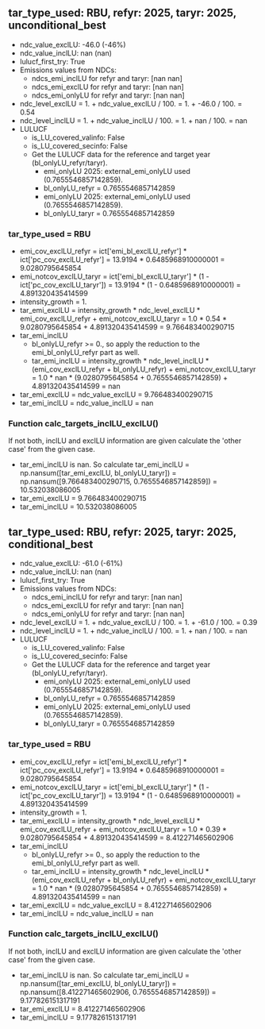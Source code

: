 

## tar_type_used: RBU, refyr: 2025, taryr: 2025, unconditional_best
- ndc_value_exclLU: -46.0 (-46%)
- ndc_value_inclLU: nan (nan)
- lulucf_first_try: True
- Emissions values from NDCs:
  - ndcs_emi_inclLU for refyr and taryr: [nan nan]
  - ndcs_emi_exclLU for refyr and taryr: [nan nan]
  - ndcs_emi_onlyLU for refyr and taryr: [nan nan]
- ndc_level_exclLU = 1. + ndc_value_exclLU / 100. = 1. + -46.0 / 100. = 0.54
- ndc_level_inclLU = 1. + ndc_value_inclLU / 100. = 1. + nan / 100. = nan
- LULUCF
  - is_LU_covered_valinfo: False
  - is_LU_covered_secinfo: False
  - Get the LULUCF data for the reference and target year (bl_onlyLU_refyr/taryr).
    - emi_onlyLU 2025: external_emi_onlyLU used (0.7655546857142859).
    - bl_onlyLU_refyr = 0.7655546857142859
    - emi_onlyLU 2025: external_emi_onlyLU used (0.7655546857142859).
    - bl_onlyLU_taryr = 0.7655546857142859
### tar_type_used = RBU
- emi_cov_exclLU_refyr = ict['emi_bl_exclLU_refyr'] * ict['pc_cov_exclLU_refyr'] = 13.9194 * 0.6485968910000001 = 9.0280795645854
- emi_notcov_exclLU_taryr = ict['emi_bl_exclLU_taryr'] * (1 - ict['pc_cov_exclLU_taryr']) = 13.9194 * (1 - 0.6485968910000001) = 4.891320435414599
- intensity_growth = 1.
- tar_emi_exclLU = intensity_growth * ndc_level_exclLU * emi_cov_exclLU_refyr + emi_notcov_exclLU_taryr = 1.0 * 0.54 * 9.0280795645854 + 4.891320435414599 = 9.766483400290715
- tar_emi_inclLU
  - bl_onlyLU_refyr >= 0., so apply the reduction to the emi_bl_onlyLU_refyr part as well.
  - tar_emi_inclLU = intensity_growth * ndc_level_inclLU * (emi_cov_exclLU_refyr + bl_onlyLU_refyr) + emi_notcov_exclLU_taryr = 1.0 * nan * (9.0280795645854 + 0.7655546857142859) + 4.891320435414599 = nan
- tar_emi_exclLU = ndc_value_exclLU = 9.766483400290715
- tar_emi_inclLU = ndc_value_inclLU = nan
### Function calc_targets_inclLU_exclLU()
If not both, inclLU and exclLU information are given calculate the 'other case' from the given case.
- tar_emi_inclLU is nan. So calculate tar_emi_inclLU = np.nansum([tar_emi_exclLU, bl_onlyLU_taryr]) = np.nansum([9.766483400290715, 0.7655546857142859]) = 10.532038086005
- tar_emi_exclLU = 9.766483400290715
- tar_emi_inclLU = 10.532038086005

## tar_type_used: RBU, refyr: 2025, taryr: 2025, conditional_best
- ndc_value_exclLU: -61.0 (-61%)
- ndc_value_inclLU: nan (nan)
- lulucf_first_try: True
- Emissions values from NDCs:
  - ndcs_emi_inclLU for refyr and taryr: [nan nan]
  - ndcs_emi_exclLU for refyr and taryr: [nan nan]
  - ndcs_emi_onlyLU for refyr and taryr: [nan nan]
- ndc_level_exclLU = 1. + ndc_value_exclLU / 100. = 1. + -61.0 / 100. = 0.39
- ndc_level_inclLU = 1. + ndc_value_inclLU / 100. = 1. + nan / 100. = nan
- LULUCF
  - is_LU_covered_valinfo: False
  - is_LU_covered_secinfo: False
  - Get the LULUCF data for the reference and target year (bl_onlyLU_refyr/taryr).
    - emi_onlyLU 2025: external_emi_onlyLU used (0.7655546857142859).
    - bl_onlyLU_refyr = 0.7655546857142859
    - emi_onlyLU 2025: external_emi_onlyLU used (0.7655546857142859).
    - bl_onlyLU_taryr = 0.7655546857142859
### tar_type_used = RBU
- emi_cov_exclLU_refyr = ict['emi_bl_exclLU_refyr'] * ict['pc_cov_exclLU_refyr'] = 13.9194 * 0.6485968910000001 = 9.0280795645854
- emi_notcov_exclLU_taryr = ict['emi_bl_exclLU_taryr'] * (1 - ict['pc_cov_exclLU_taryr']) = 13.9194 * (1 - 0.6485968910000001) = 4.891320435414599
- intensity_growth = 1.
- tar_emi_exclLU = intensity_growth * ndc_level_exclLU * emi_cov_exclLU_refyr + emi_notcov_exclLU_taryr = 1.0 * 0.39 * 9.0280795645854 + 4.891320435414599 = 8.412271465602906
- tar_emi_inclLU
  - bl_onlyLU_refyr >= 0., so apply the reduction to the emi_bl_onlyLU_refyr part as well.
  - tar_emi_inclLU = intensity_growth * ndc_level_inclLU * (emi_cov_exclLU_refyr + bl_onlyLU_refyr) + emi_notcov_exclLU_taryr = 1.0 * nan * (9.0280795645854 + 0.7655546857142859) + 4.891320435414599 = nan
- tar_emi_exclLU = ndc_value_exclLU = 8.412271465602906
- tar_emi_inclLU = ndc_value_inclLU = nan
### Function calc_targets_inclLU_exclLU()
If not both, inclLU and exclLU information are given calculate the 'other case' from the given case.
- tar_emi_inclLU is nan. So calculate tar_emi_inclLU = np.nansum([tar_emi_exclLU, bl_onlyLU_taryr]) = np.nansum([8.412271465602906, 0.7655546857142859]) = 9.177826151317191
- tar_emi_exclLU = 8.412271465602906
- tar_emi_inclLU = 9.177826151317191